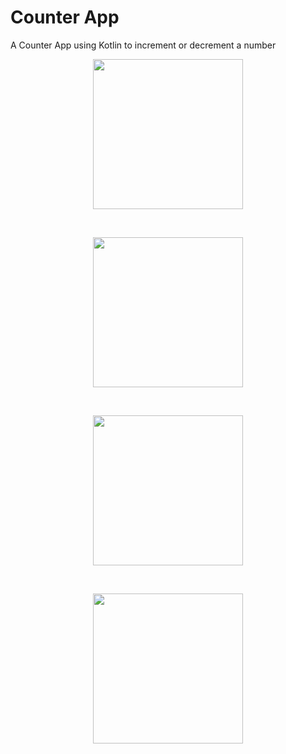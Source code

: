 # Counter App
 A Counter App using Kotlin to increment or decrement a number
 
 <p align="center">
  <img src="https://user-images.githubusercontent.com/81978998/130623120-c9574a8e-5154-4d4c-a165-a66164e45598.png" width="240">
 </p>
 <br />
 <p align="center">
  <img src="https://user-images.githubusercontent.com/81978998/130623127-b26846b0-a3ff-4732-8566-dc4261bdcbe0.png" width="240">
 </p>
 <br />
 <p align="center">
  <img src="https://user-images.githubusercontent.com/81978998/130623130-4c08dda3-ca17-4375-af3e-cae14ab544fa.png" width="240">
 </p>
 <br />
 <p align="center">
  <img src="https://user-images.githubusercontent.com/81978998/130623136-b9d4fae3-9eb5-4044-b3a1-45a1aac5c52e.png" width="240">
 </p>

 




